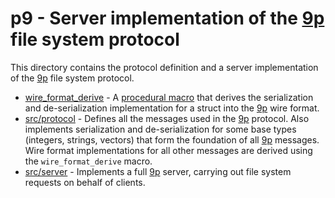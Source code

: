 # p9 - Server implementation of the [9p] file system protocol

This directory contains the protocol definition and a server implementation of the [9p] file system
protocol.

- [wire_format_derive] - A [procedural macro] that derives the serialization and de-serialization
  implementation for a struct into the [9p] wire format.
- [src/protocol] - Defines all the messages used in the [9p] protocol. Also implements serialization
  and de-serialization for some base types (integers, strings, vectors) that form the foundation of
  all [9p] messages. Wire format implementations for all other messages are derived using the
  `wire_format_derive` macro.
- [src/server] - Implements a full [9p] server, carrying out file system requests on behalf of
  clients.

[9p]: http://man.cat-v.org/plan_9/5/intro
[procedural macro]: https://doc.rust-lang.org/proc_macro/index.html
[src/protocol]: src/protocol/
[src/server]: src/server/
[wire_format_derive]: wire_format_derive/
